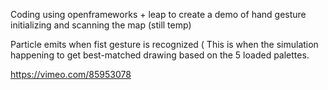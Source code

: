 Coding using openframeworks + leap to create a demo of hand gesture initializing and scanning the map (still temp)

Particle emits when fist gesture is recognized ( This is when the simulation happening to get best-matched drawing based on the 5 loaded palettes.

https://vimeo.com/85953078


